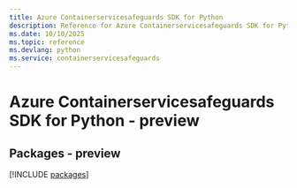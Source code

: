 ```yaml
---
title: Azure Containerservicesafeguards SDK for Python
description: Reference for Azure Containerservicesafeguards SDK for Python
ms.date: 10/10/2025
ms.topic: reference
ms.devlang: python
ms.service: containerservicesafeguards
---
```

# Azure Containerservicesafeguards SDK for Python - preview
## Packages - preview
[!INCLUDE [packages](containerservicesafeguards-index.md)]